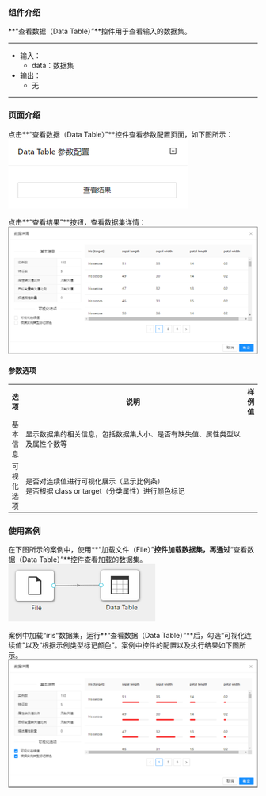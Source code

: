 ### 组件介绍
**“查看数据（Data Table）”**控件用于查看输入的数据集。
<hr/>

- 输入：
  - data：数据集
- 输出：
  - 无

<hr/>


### 页面介绍
点击**“查看数据（Data Table）”**控件查看参数配置页面，如下图所示：  
![param](/img/aistudio/visualize/data-table/param.png)

点击**“查看结果”**按钮，查看数据集详情：  
[![](/img/aistudio/visualize/data-table/visualization.png)](/img/aistudio/visualize/data-table/visualization.png)
#### 参数选项
<table>
  <tr>
    <th>选项</th>
    <th width="650">说明</th>
    <th>样例值</th>
  </tr>
  <tr>
      <td>基本信息</td> 
      <td>
      显示数据集的相关信息，包括数据集大小、是否有缺失值、属性类型以及属性个数等
      </td> 
      <td></td>
  </tr>
  <tr>
      <td>可视化选项</td> 
      <td>
      是否对连续值进行可视化展示（显示比例条）<br/>
      是否根据 class or target（分类属性）进行颜色标记
      </td> 
      <td></td>
  </tr>
</table>

### 使用案例
在下图所示的案例中，使用**“加载文件（File）”**控件加载数据集，再通过**“查看数据（Data Table）”**控件查看加载的数据集。  
![workflow](/img/aistudio/visualize/data-table/workflow.png)

案例中加载“iris”数据集，运行**“查看数据（Data Table）”**后，勾选“可视化连续值”以及“根据示例类型标记颜色”。案例中控件的配置以及执行结果如下图所示。  
[![](/img/aistudio/visualize/data-table/workflow-result.png)](/img/aistudio/visualize/data-table/workflow-result.png)